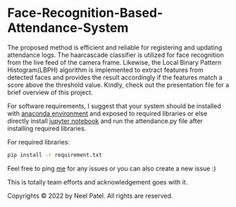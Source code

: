 # Face-Recognition-Based-Attendance-System
The proposed method is efficient and reliable for registering and updating attendance logs. The haarcascade classifier is utilized for face recognition from the live feed of the camera frame. Likewise, the Local Binary Pattern Histogram(LBPH) algorithm is implemented to extract features from detected faces and provides the result accordingly if the features match a score above the threshold value. Kindly, check out the presentation file for a brief overview of this project. 

For software requirements, I suggest that your system should be installed with <a href="https://www.anaconda.com/products/distribution" target="_blank" rel="noreferrer">anaconda environment</a> and exposed to required libraries or else directly install <a href="https://jupyter.org/install" target="_blank" rel="noreferrer">jupyter notebook</a> and run the attendance.py file after installing required libraries.

For required libraries:

```sh
pip install -r requirement.txt
```

Feel free to ping <a href="https://linktr.ee/neel_patel" target="_blank" rel="noreferrer">me</a> for any issues or you can also create a new issue :)

This is totally team efforts and acknowledgement goes with it.

Copyrights © 2022 by Neel Patel.
All rights are reserved.
